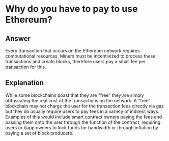 # Why do you have to pay to use Ethereum?

## Answer

Every transaction that occurs on the Ethereum network requires computational resources. Miners must be incentivized to process these transactions and create blocks, therefore users pay a small fee per transaction for this.

## Explanation

While some blockchains boast that they are "free" they are simply obfuscating the real cost of the transactions on the network. A "free" blockchain may not charge the user for the transaction fees directly via gas but they do usually require users to pay fees in a variety of indirect ways. Examples of this would include smart contract owners paying the fees and passing them onto the user through the function of the contract, requiring users or dapp owners to lock funds for bandwidth or through inflation by paying a set of block producers.


